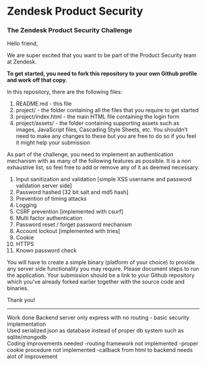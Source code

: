 # Zendesk Product Security
### The Zendesk Product Security Challenge

Hello friend,

We are super excited that you want to be part of the Product Security team at Zendesk.

**To get started, you need to fork this repository to your own Github profile and work off that copy.**

In this repository, there are the following files:
1. README.md - this file
2. project/ - the folder containing all the files that you require to get started
3. project/index.html - the main HTML file containing the login form
4. project/assets/ - the folder containing supporting assets such as images, JavaScript files, Cascading Style Sheets, etc. You shouldn’t need to make any changes to these but you are free to do so if you feel it might help your submission

As part of the challenge, you need to implement an authentication mechanism with as many of the following features as possible. It is a non exhaustive list, so feel free to add or remove any of it as deemed necessary.

1. Input sanitization and validation [simple XSS username and password validation server side]
2. Password hashed [32 bit salt and md5 hash]
3. Prevention of timing attacks
4. Logging
5. CSRF prevention [implemented with csurf]
6. Multi factor authentication
7. Password reset / forget password mechanism
8. Account lockout [implemented with tries]
9. Cookie
10. HTTPS
11. Known password check

You will have to create a simple binary (platform of your choice) to provide any server side functionality you may require. Please document steps to run the application. Your submission should be a link to your Github repository which you've already forked earlier together with the source code and binaries.

Thank you!

------------
Work done 
Backend server only express with no routing - basic security implementation  
Used serialized json as database instead of proper db system such as sqlite/mongodb  
Coding improvements needed
-routing framework not implemented
-proper cookie procedure not implemented
-callback from html to backend needs alot of improvement
